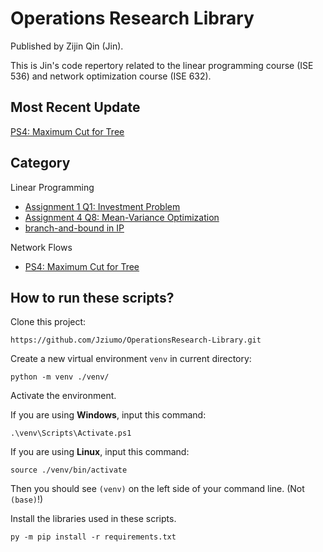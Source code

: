 # Operations Research Library

Published by Zijin Qin (Jin).

This is Jin's code repertory related to the linear programming course (ISE 536) and network optimization course (ISE 632). 

## Most Recent Update

[PS4: Maximum Cut for Tree](./network_ps4/maximum_cut_tree.md)

## Category

Linear Programming

- [Assignment 1 Q1: Investment Problem](./linear_programming/investment_problem/investment.py)
- [Assignment 4 Q8: Mean-Variance Optimization](./linear_programming/mvo_portforlio/mvo_portforlio.py)
- [branch-and-bound in IP](./linear_programming/branch_and_bound/branch_and_bound.py)

Network Flows

- [PS4: Maximum Cut for Tree](./network_optimization/maximize_cut_tree/maximum_cut_tree.md)

## How to run these scripts?

Clone this project: 

```
https://github.com/Jziumo/OperationsResearch-Library.git
```

Create a new virtual environment `venv` in current directory: 

```
python -m venv ./venv/
```

Activate the environment. 

If you are using **Windows**, input this command: 

```
.\venv\Scripts\Activate.ps1
```

If you are using **Linux**, input this command: 

```
source ./venv/bin/activate
```

Then you should see `(venv)` on the left side of your command line. (Not `(base)`!)

Install the libraries used in these scripts. 

```
py -m pip install -r requirements.txt
```